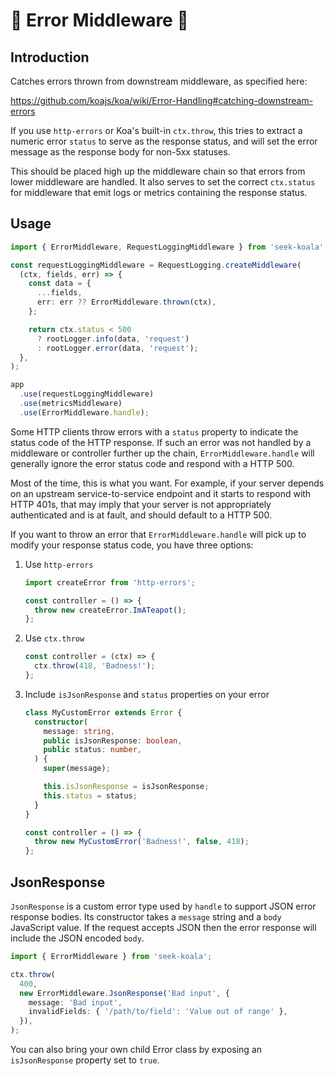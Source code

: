 # 🐨 Error Middleware 🐨

## Introduction

Catches errors thrown from downstream middleware, as specified here:

<https://github.com/koajs/koa/wiki/Error-Handling#catching-downstream-errors>

If you use `http-errors` or Koa's built-in `ctx.throw`,
this tries to extract a numeric error `status` to serve as the response status,
and will set the error message as the response body for non-5xx statuses.

This should be placed high up the middleware chain so that errors from lower middleware are handled.
It also serves to set the correct `ctx.status` for middleware that emit logs or metrics containing the response status.

## Usage

```typescript
import { ErrorMiddleware, RequestLoggingMiddleware } from 'seek-koala';

const requestLoggingMiddleware = RequestLogging.createMiddleware(
  (ctx, fields, err) => {
    const data = {
      ...fields,
      err: err ?? ErrorMiddleware.thrown(ctx),
    };

    return ctx.status < 500
      ? rootLogger.info(data, 'request')
      : rootLogger.error(data, 'request');
  },
);

app
  .use(requestLoggingMiddleware)
  .use(metricsMiddleware)
  .use(ErrorMiddleware.handle);
```

Some HTTP clients throw errors with a `status` property to indicate the status code of the HTTP response. If such an error was not handled by a middleware or controller further up the chain, `ErrorMiddleware.handle` will generally ignore the error status code and respond with a HTTP 500.

Most of the time, this is what you want. For example, if your server depends on an upstream service-to-service endpoint and it starts to respond with HTTP 401s, that may imply that your server is not appropriately authenticated and is at fault, and should default to a HTTP 500.

If you want to throw an error that `ErrorMiddleware.handle` will pick up to modify your response status code, you have three options:

1. Use `http-errors`

   ```typescript
   import createError from 'http-errors';

   const controller = () => {
     throw new createError.ImATeapot();
   };
   ```

2. Use `ctx.throw`

   ```typescript
   const controller = (ctx) => {
     ctx.throw(418, 'Badness!');
   };
   ```

3. Include `isJsonResponse` and `status` properties on your error

   ```typescript
   class MyCustomError extends Error {
     constructor(
       message: string,
       public isJsonResponse: boolean,
       public status: number,
     ) {
       super(message);

       this.isJsonResponse = isJsonResponse;
       this.status = status;
     }
   }

   const controller = () => {
     throw new MyCustomError('Badness!', false, 418);
   };
   ```

## JsonResponse

`JsonResponse` is a custom error type used by `handle` to support JSON error response bodies.
Its constructor takes a `message` string and a `body` JavaScript value.
If the request accepts JSON then the error response will include the JSON encoded `body`.

```typescript
import { ErrorMiddleware } from 'seek-koala';

ctx.throw(
  400,
  new ErrorMiddleware.JsonResponse('Bad input', {
    message: 'Bad input',
    invalidFields: { '/path/to/field': 'Value out of range' },
  }),
);
```

You can also bring your own child Error class by exposing an `isJsonResponse` property set to `true`.
